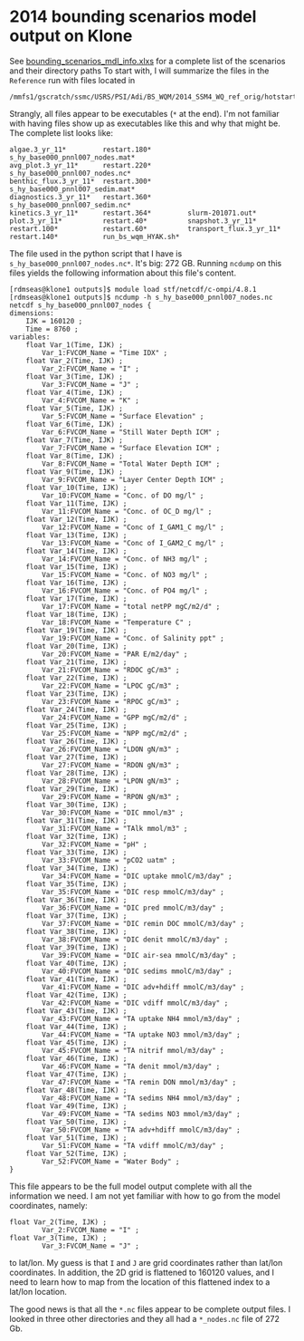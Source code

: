 # 2014 bounding scenarios model output on Klone 
See [bounding_scenarios_mdl_info.xlxs](https://uwnetid.sharepoint.com/:x:/r/sites/og_uwt_psi/_layouts/15/Doc.aspx?sourcedoc=%7B1E21B111-D763-443D-B04C-44E241B144FF%7D&file=bounding_scenarios_mdl_info.xlsx&action=default&mobileredirect=true&cid=68de1b56-cddc-4d4a-a771-e2aa480a7e93) for a complete list of the scenarios and their directory paths
To start with, I will summarize the files in the `Reference` run with files located in 
```
/mmfs1/gscratch/ssmc/USRS/PSI/Adi/BS_WQM/2014_SSM4_WQ_ref_orig/hotstart/outputs
```
Strangly, all files appear to be executables (`*` at the end).  I'm not familiar with having files show up as executables like this and why that might be.  The complete list looks like:
```
algae.3_yr_11*         restart.180*         s_hy_base000_pnnl007_nodes.mat*
avg_plot.3_yr_11*      restart.220*         s_hy_base000_pnnl007_nodes.nc*
benthic_flux.3_yr_11*  restart.300*         s_hy_base000_pnnl007_sedim.mat*
diagnostics.3_yr_11*   restart.360*         s_hy_base000_pnnl007_sedim.nc*
kinetics.3_yr_11*      restart.364*         slurm-201071.out*
plot.3_yr_11*          restart.40*          snapshot.3_yr_11*
restart.100*           restart.60*          transport_flux.3_yr_11*
restart.140*           run_bs_wqm_HYAK.sh*
```
The file used in the python script that I have is `s_hy_base000_pnnl007_nodes.nc*`.  It's big: 272 GB.
Running `ncdump` on this files yields the following information about this file's content.
```
[rdmseas@klone1 outputs]$ module load stf/netcdf/c-ompi/4.8.1
[rdmseas@klone1 outputs]$ ncdump -h s_hy_base000_pnnl007_nodes.nc
netcdf s_hy_base000_pnnl007_nodes {
dimensions:
	IJK = 160120 ;
	Time = 8760 ;
variables:
	float Var_1(Time, IJK) ;
		Var_1:FVCOM_Name = "Time IDX" ;
	float Var_2(Time, IJK) ;
		Var_2:FVCOM_Name = "I" ;
	float Var_3(Time, IJK) ;
		Var_3:FVCOM_Name = "J" ;
	float Var_4(Time, IJK) ;
		Var_4:FVCOM_Name = "K" ;
	float Var_5(Time, IJK) ;
		Var_5:FVCOM_Name = "Surface Elevation" ;
	float Var_6(Time, IJK) ;
		Var_6:FVCOM_Name = "Still Water Depth ICM" ;
	float Var_7(Time, IJK) ;
		Var_7:FVCOM_Name = "Surface Elevation ICM" ;
	float Var_8(Time, IJK) ;
		Var_8:FVCOM_Name = "Total Water Depth ICM" ;
	float Var_9(Time, IJK) ;
		Var_9:FVCOM_Name = "Layer Center Depth ICM" ;
	float Var_10(Time, IJK) ;
		Var_10:FVCOM_Name = "Conc. of DO mg/l" ;
	float Var_11(Time, IJK) ;
		Var_11:FVCOM_Name = "Conc. of OC_D mg/l" ;
	float Var_12(Time, IJK) ;
		Var_12:FVCOM_Name = "Conc of I_GAM1_C mg/l" ;
	float Var_13(Time, IJK) ;
		Var_13:FVCOM_Name = "Conc of I_GAM2_C mg/l" ;
	float Var_14(Time, IJK) ;
		Var_14:FVCOM_Name = "Conc. of NH3 mg/l" ;
	float Var_15(Time, IJK) ;
		Var_15:FVCOM_Name = "Conc. of NO3 mg/l" ;
	float Var_16(Time, IJK) ;
		Var_16:FVCOM_Name = "Conc. of PO4 mg/l" ;
	float Var_17(Time, IJK) ;
		Var_17:FVCOM_Name = "total netPP mgC/m2/d" ;
	float Var_18(Time, IJK) ;
		Var_18:FVCOM_Name = "Temperature C" ;
	float Var_19(Time, IJK) ;
		Var_19:FVCOM_Name = "Conc. of Salinity ppt" ;
	float Var_20(Time, IJK) ;
		Var_20:FVCOM_Name = "PAR E/m2/day" ;
	float Var_21(Time, IJK) ;
		Var_21:FVCOM_Name = "RDOC gC/m3" ;
	float Var_22(Time, IJK) ;
		Var_22:FVCOM_Name = "LPOC gC/m3" ;
	float Var_23(Time, IJK) ;
		Var_23:FVCOM_Name = "RPOC gC/m3" ;
	float Var_24(Time, IJK) ;
		Var_24:FVCOM_Name = "GPP mgC/m2/d" ;
	float Var_25(Time, IJK) ;
		Var_25:FVCOM_Name = "NPP mgC/m2/d" ;
	float Var_26(Time, IJK) ;
		Var_26:FVCOM_Name = "LDON gN/m3" ;
	float Var_27(Time, IJK) ;
		Var_27:FVCOM_Name = "RDON gN/m3" ;
	float Var_28(Time, IJK) ;
		Var_28:FVCOM_Name = "LPON gN/m3" ;
	float Var_29(Time, IJK) ;
		Var_29:FVCOM_Name = "RPON gN/m3" ;
	float Var_30(Time, IJK) ;
		Var_30:FVCOM_Name = "DIC mmol/m3" ;
	float Var_31(Time, IJK) ;
		Var_31:FVCOM_Name = "TAlk mmol/m3" ;
	float Var_32(Time, IJK) ;
		Var_32:FVCOM_Name = "pH" ;
	float Var_33(Time, IJK) ;
		Var_33:FVCOM_Name = "pCO2 uatm" ;
	float Var_34(Time, IJK) ;
		Var_34:FVCOM_Name = "DIC uptake mmolC/m3/day" ;
	float Var_35(Time, IJK) ;
		Var_35:FVCOM_Name = "DIC resp mmolC/m3/day" ;
	float Var_36(Time, IJK) ;
		Var_36:FVCOM_Name = "DIC pred mmolC/m3/day" ;
	float Var_37(Time, IJK) ;
		Var_37:FVCOM_Name = "DIC remin DOC mmolC/m3/day" ;
	float Var_38(Time, IJK) ;
		Var_38:FVCOM_Name = "DIC denit mmolC/m3/day" ;
	float Var_39(Time, IJK) ;
		Var_39:FVCOM_Name = "DIC air-sea mmolC/m3/day" ;
	float Var_40(Time, IJK) ;
		Var_40:FVCOM_Name = "DIC sedims mmolC/m3/day" ;
	float Var_41(Time, IJK) ;
		Var_41:FVCOM_Name = "DIC adv+hdiff mmolC/m3/day" ;
	float Var_42(Time, IJK) ;
		Var_42:FVCOM_Name = "DIC vdiff mmolC/m3/day" ;
	float Var_43(Time, IJK) ;
		Var_43:FVCOM_Name = "TA uptake NH4 mmol/m3/day" ;
	float Var_44(Time, IJK) ;
		Var_44:FVCOM_Name = "TA uptake NO3 mmol/m3/day" ;
	float Var_45(Time, IJK) ;
		Var_45:FVCOM_Name = "TA nitrif mmol/m3/day" ;
	float Var_46(Time, IJK) ;
		Var_46:FVCOM_Name = "TA denit mmol/m3/day" ;
	float Var_47(Time, IJK) ;
		Var_47:FVCOM_Name = "TA remin DON mmol/m3/day" ;
	float Var_48(Time, IJK) ;
		Var_48:FVCOM_Name = "TA sedims NH4 mmol/m3/day" ;
	float Var_49(Time, IJK) ;
		Var_49:FVCOM_Name = "TA sedims NO3 mmol/m3/day" ;
	float Var_50(Time, IJK) ;
		Var_50:FVCOM_Name = "TA adv+hdiff mmolC/m3/day" ;
	float Var_51(Time, IJK) ;
		Var_51:FVCOM_Name = "TA vdiff mmolC/m3/day" ;
	float Var_52(Time, IJK) ;
		Var_52:FVCOM_Name = "Water Body" ;
}
```
This file appears to be the full model output complete with all the information we need. 
I am not yet familiar with how to go from the model coordinates, namely:
```
float Var_2(Time, IJK) ;
		Var_2:FVCOM_Name = "I" ;
float Var_3(Time, IJK) ;
		Var_3:FVCOM_Name = "J" ;
```
to lat/lon.  My guess is that `I` and `J` are grid coordinates rather than lat/lon coordinates.  In addition, the 2D grid is flattened to 160120 values, and I need to learn how to map from the location of this flattened index to a lat/lon location.  

The good news is that all the `*.nc` files appear to be complete output files.  I looked in three other directories and they all had a `*_nodes.nc` file of 272 Gb. 
